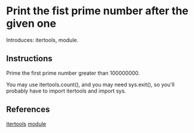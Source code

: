 # Print the fist prime number after the given one

Introduces: itertools, module.

## Instructions

Prime the first prime number greater than 100000000.

You may use itertools.count(), and you may need sys.exit(), so you'll
probably have to import itertools and import sys.

## References
[itertools](https://docs.python.org/3.4/library/itertools.html?highlight=iter#module-itertools)
[module](https://docs.python.org/3.4/library/sys.html)

